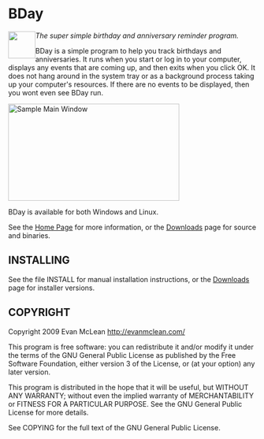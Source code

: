 # BDay
<img src="http://code.google.com/p/evbday/logo?cct=1242289052" width="55" height="55" alt="" style="float: left">

*The super simple birthday and anniversary reminder program.*

BDay is a simple program to help you track birthdays and
anniversaries.  It runs when you start or log in to your computer,
displays any events that are coming up, and then exits when you click
OK.  It does not hang around in the system tray or as a background
process taking up your computer's resources.  If there are no events
to be displayed, then you wont even see BDay run.

<img src="http://evans-software.googlegroups.com/web/bday_main_window.png?gda=ufGa-0YAAABU_LRYGhhiqLfMnL0GpnNmwNNIjxJGfp16is04F2ImklmTaM1hSen7aAzQHuCFayx3riz0RlMs_1ov_iNdB7P8E-Ea7GxYMt0t6nY0uV5FIQ&gsc=Ht32QBYAAADSZnW_8rJ40M8TTTzU4Q3fiZdYpI8bFqLfSPVWzjihew" width="347" height="197" alt="Sample Main Window">

BDay is available for both Windows and Linux.

See the [Home Page][1] for more information, or the [Downloads][2] page for
source and binaries.

## INSTALLING

See the file INSTALL for manual installation instructions, or the
[Downloads][2] page for installer versions.

## COPYRIGHT

Copyright 2009 Evan McLean
http://evanmclean.com/

This program is free software: you can redistribute it and/or modify
it under the terms of the GNU General Public License as published by
the Free Software Foundation, either version 3 of the License, or (at
your option) any later version.

This program is distributed in the hope that it will be useful, but
WITHOUT ANY WARRANTY; without even the implied warranty of
MERCHANTABILITY or FITNESS FOR A PARTICULAR PURPOSE.  See the GNU
General Public License for more details.

See COPYING for the full text of the GNU General Public License.

 [1]: http://evanmclean.com/software/bday/
 [2]: http://code.google.com/p/evbday/downloads/list
